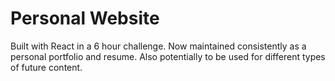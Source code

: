 # Personal Website

Built with React in a 6 hour challenge. Now maintained consistently as a personal portfolio and resume. Also potentially to be used for different types of future content.